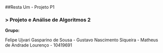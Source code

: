 ##Resta Um - Projeto P1 
### > Projeto e Análise de Algoritmos 2

**Grupo:**

Felipe Ujvari Gasparino de Sousa -
Gustavo Nascimento Siqueira - 
Matheus de Andrade Lourenço - 10419691


